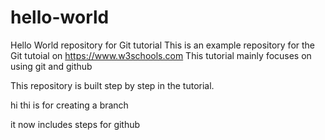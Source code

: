 
# hello-world
Hello World repository for Git tutorial
This is an example repository for the Git tutoial on https://www.w3schools.com
This tutorial mainly focuses on using git and github

This repository is built step by step in the tutorial.

hi thi is for creating a branch

it now includes steps for github


